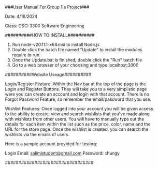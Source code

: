 ###User Manual For Group 1's Project###

Date: 4/18/2024

Class: CSCI 3300 Software Engineering 

##########HOW TO INSTALL##########
1. Run node-v20.11.1-x64.msi to install Node.js
2. Double click the batch file named "Update" to install the modules require to run.
3. Once the Update.bat is finished, double click the "Run" batch file
4. Go to a web browser of your choosing and type localhost:3000
   
##########Website Useage##########

Login/Register Feature: Within the Nav bar at the top of the page is the Login and Register Buttons. They will take you to a very
simplistic page were you can create an account and login with that account. There is no Forgot Password Feature, so remember the email/password that you use.

Wishlist Features: Once logged into your account you will be given access to the ability to create, view and search wishlists that you've made along with
wishlists from other users. You will have to manually type out the details for each item within the list such as the price, color, name and the URL for the store page.
Once the wishlist is created, you can search the wishlists via the emails of users. 

Here is a sample account provided for testing:

Login Email: salimistudent@gmail.com 
Password: chungy

#################################

